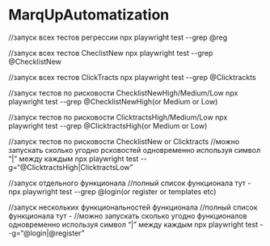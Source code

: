 # MarqUpAutomatization
//запуск всех тестов регрессии
npx playwright test --grep @reg

//запуск всех тестов CheclistNew
npx playwright test --grep @ChecklistNew

//запуск всех тестов ClickTracts
npx playwright test --grep @Clicktrackts

//запуск тестов по рисковости ChecklistNewHigh/Medium/Low
npx playwright test --grep @ChecklistNewHigh(or Medium or Low)

//запуск тестов по рисковости ClicktractsHigh/Medium/Low
npx playwright test --grep @ClicktractsHigh(or Medium or Low)

//запуск тестов по рисковости ChecklistNew or Clicktracts
//можно запускать сколько угодно рсковостей одновременно используя символ “|” между каждым
npx playwright test --g=“@ClicktractsHigh|ClicktractsLow”

//запуск отдельного функционала
//полный список функционала тут - 
npx playwright test --grep @login(or register or templates etc)

//запуск нескольких функциональностей функционала
//полный список функционала тут - 
//можно запускать сколько угодно функционалов одновременно используя символ “|” между каждым
npx playwright test --g=“@login|@register”
